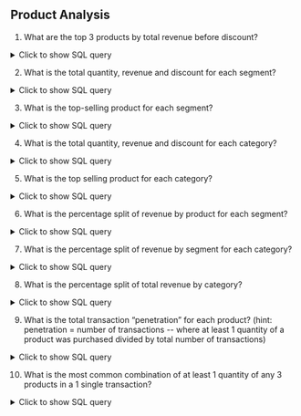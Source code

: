 ## Product Analysis

1. What are the top 3 products by total revenue before discount?
<details>
<summary>Click to show SQL query</summary>
	
```sql
with cal_quantity as (
	select prod_id, sum(qty) as total_quantity, price
	from sales
	group by prod_id, price)
select product_name, total_quantity * c.price as total_revenue_bd
from cal_quantity as c
inner join product_details
on prod_id = product_id
order by total_revenue_bd desc
limit 3;
```

</details>
 
2. What is the total quantity, revenue and discount for each segment?
<details>
<summary>Click to show SQL query</summary>
	
```sql
 with discount_tab as (
	select *, round(discount*qty*price/100, 2) as discount_amount
    	from sales),
cal_quantity as (
	select prod_id, sum(qty) as quantity, sum(discount_amount) as discount_given
	from discount_tab
	group by prod_id, price)

select segment_name, sum(quantity) as total_quantity, 
	 sum(quantity * c.price)-sum(discount_given) as total_revenue, 
	 sum(discount_given) as total_discount_given
from cal_quantity 
inner join product_details as c
on prod_id = product_id
group by segment_name
order by total_revenue desc;
```

</details>

3. What is the top-selling product for each segment?
<details>
<summary>Click to show SQL query</summary>
	
```sql
with cal_quantity as (
	select prod_id, sum(qty) as total_quantity
from sales
group by prod_id, price),
ranking as (
	select segment_name, product_name, total_quantity * c.price as total_revenue,
		row_number() over(partition by segment_name order by total_quantity * c.price desc) as rank_number
	from cal_quantity 
	inner join product_details as c
	on prod_id = product_id)
	select segment_name, product_name, total_revenue
	from ranking 
	where rank_number = 1;
```

</details>

4. What is the total quantity, revenue and discount for each category?
<details>
<summary>Click to show SQL query</summary>
	
```sql
with discount_tab as (
	select *, round(discount*qty*price/100, 2) as discount_amount
    	from sales),
cal_quantity as (
	select prod_id, sum(qty) as quantity, sum(discount_amount) as discount_given
	from discount_tab
	group by prod_id, price)

select category_name, sum(quantity) as total_quantity, 
	sum(quantity * c.price) - sum(discount_given) as total_revenue, 
	sum(discount_given) as total_discount_given
from cal_quantity 
inner join product_details as c
on prod_id = product_id
group by category_name
order by total_revenue desc;
```
</details>

5. What is the top selling product for each category?
<details>
<summary>Click to show SQL query</summary>
	
```sql
with cal_quantity as (
	select prod_id, sum(qty) as total_quantity
from sales
group by prod_id, price),
ranking as (
	select category_name, product_name, total_quantity * c.price as total_revenue_with_discount,
		row_number() over(partition by category_name order by total_quantity * c.price desc) as rank_number
	from cal_quantity 
	inner join product_details as c
	on prod_id = product_id)
select category_name, product_name, total_revenue_with_discount
from ranking 
where rank_number = 1;
```
</details>

6. What is the percentage split of revenue by product for each segment?
<details>
<summary>Click to show SQL query</summary>
	
```sql
with rev as (
	select prod_id, sum(round(qty*(price*(1-discount/100)), 2)) as revenue
from sales
group by prod_id),
seg as (select segment_name, product_name, sum(revenue) as total_revenue
	from rev 
	left join product_details
	on prod_id = product_id
	group by segment_name, product_name),
seg_name as (
	select segment_name, sum(total_revenue) as seg_rev 
    	from seg 
    	group by segment_name)
select segment_name, product_name, round(total_revenue*100/seg_rev, 2) as percentage_revenue
from seg
inner join seg_name using(segment_name)
order by segment_name, percentage_revenue desc;
```
</details>

7. What is the percentage split of revenue by segment for each category?
<details>
<summary>Click to show SQL query</summary>
	
```sql
with rev as (
	select prod_id, sum(round(qty*(price*(1-discount/100)), 2)) as revenue
	from sales
	group by prod_id),
cate as (select category_name, segment_name, sum(revenue) as total_revenue
	from rev 
	left join product_details
	on prod_id = product_id
	group by category_name, segment_name),
cate_name as (
	select category_name, sum(total_revenue) as cate_rev 
    from cate 
    group by category_name)
select category_name, segment_name, round(total_revenue*100/cate_rev, 2) as percentage_revenue
from cate
inner join cate_name using(category_name)
order by segment_name;
```
</details>

8.  What is the percentage split of total revenue by category?
<details>
<summary>Click to show SQL query</summary>
	
```sql
with rev as (
	select prod_id, sum(round(qty*(price*(1-discount/100)), 2)) as revenue
	from sales
	group by prod_id),
cate as (
	select category_name, sum(revenue) as total_revenue
	from rev
	left join product_details
	on prod_id = product_id
	group by category_name)
select category_name, round(total_revenue*100/cate_rev,2) as percentage_revenve
from cate, (select sum(total_revenue) as cate_rev 
		from cate) as s;
```
</details>

9. What is the total transaction “penetration” for each product? (hint: penetration = number of transactions
-- where at least 1 quantity of a product was purchased divided by total number of transactions)
<details>
<summary>Click to show SQL query</summary>
	
```sql
with prod_count as (
	select prod_id, count(distinct txn_id) as num_product
	from sales
	group by prod_id
	order by num_product desc),
txn_count as (
	select count(distinct txn_id) as num_distinct_txn 
	from sales)
select prod_id, num_product, num_distinct_txn, round(num_product/num_distinct_txn *100,2) as pentration_rate
from prod_count
cross join txn_count;
```

</details>


10. What is the most common combination of at least 1 quantity of any 3 products in a 1 single transaction?
<details>
<summary>Click to show SQL query</summary>
	
```sql
with prod_name as (select product_name, txn_id
from sales
join product_details
on prod_id = product_id),
product_combination as (
	select s1.txn_id, s1.product_name as product_1, s2.product_name as product_2, s3.product_name as product_3
	from prod_name s1
	join prod_name s2 on s1.txn_id = s2.txn_id and s1.product_name != s2.product_name 
	join prod_name s3 on s1.txn_id = s3.txn_id 
	and s1.product_name != s2.product_name 
	and s1.product_name != s3.product_name 
	and s2.product_name != s3.product_name)
select product_1, product_2, product_3, count(txn_id) as num_combination
from product_combination
group by product_1, product_2, product_3
order by num_combination desc
limit 1;
```
</details>
